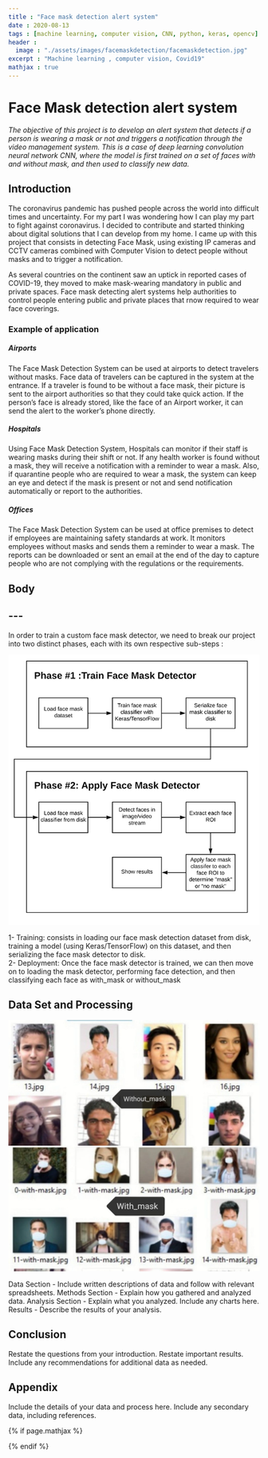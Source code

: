 ```yaml
---
title : "Face mask detection alert system"
date : 2020-08-13
tags : [machine learning, computer vision, CNN, python, keras, opencv]
header :
  image : "./assets/images/facemaskdetection/facemaskdetection.jpg"
excerpt : "Machine learning , computer vision, Covid19"
mathjax : true
---
```

# Face Mask detection alert system
*The objective of this project is to develop an alert system that detects if a person is wearing a mask or not and triggers a notification through the video management system. This is a case of deep learning convolution neural network CNN, where the model is first trained on a set of faces with and without mask, and then used to classify new data.*
## Introduction

The coronavirus pandemic has pushed people across the world into difficult times and uncertainty. For my part I was wondering how I can play my part to fight against coronavirus. I decided to contribute and started thinking about digital solutions that I can develop from my home. I came up with this project that consists in detecting Face Mask,  using existing IP cameras and CCTV cameras combined with Computer Vision to detect people without masks and to trigger a notification.

As several countries on the continent saw an uptick in reported cases of COVID-19, they moved to make mask-wearing mandatory in public and private spaces. Face mask detecting alert systems help authorities to control people entering public and private places that rnow required to wear face coverings.
### Example of application
##### Airports
The Face Mask Detection System can be used at airports to detect travelers without masks. Face data of travelers can be captured in the system at the entrance. If a traveler is found to be without a face mask, their picture is sent to the airport authorities so that they could take quick action. If the person’s face is already stored, like the face of an Airport worker, it can send the alert to the worker’s phone directly.
##### Hospitals
Using Face Mask Detection System, Hospitals can monitor if their staff is wearing masks during their shift or not. If any health worker is found without a mask, they will receive a notification with a reminder to wear a mask. Also, if quarantine people who are required to wear a mask, the system can keep an eye and detect if the mask is present or not and send notification automatically or report to the authorities.
##### Offices
The Face Mask Detection System can be used at office premises to detect if employees are maintaining safety standards at work. It monitors employees without masks and sends them a reminder to wear a mask. The reports can be downloaded or sent an email at the end of the day to capture people who are not complying with the regulations or the requirements.

## Body
## ---
In order to train a custom face mask detector, we need to break our project into two distinct phases, each with its own respective sub-steps :

<img  src="./assets/images/facemaskdetection/face_mask_detection_phases.png" alt="hello!" title="project phases">

1- Training: consists in loading our face mask detection dataset from disk, training a model (using Keras/TensorFlow) on this dataset, and then serializing the face mask detector to disk.
<br>
2- Deployment: Once the face mask detector is trained, we can then move on to loading the mask detector, performing face detection, and then classifying each face as with_mask or without_mask

## Data Set and Processing

<img class="gatsby-resp-image-image" src="./assets/images/facemaskdetection/withandwhithoutmask.jpeg" alt="hello!" title="Dataset">

Data Section - Include written descriptions of data and follow with relevant spreadsheets.
Methods Section - Explain how you gathered and analyzed data.
Analysis Section - Explain what you analyzed. Include any charts here.
Results - Describe the results of your analysis.
## Conclusion
Restate the questions from your introduction.
Restate important results.
Include any recommendations for additional data as needed.

## Appendix

Include the details of your data and process here.
Include any secondary data, including references.


{% if page.mathjax %}
<script type="text/javascript" async
  src="https://cdn.mathjax.org/mathjax/latest/MathJax.js?config=TeX-MML-AM_CHTML">
</script>
{% endif %}